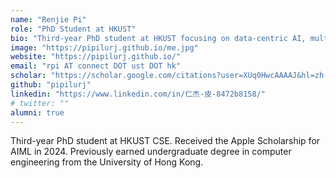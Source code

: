 ```yaml
---
name: "Renjie Pi"
role: "PhD Student at HKUST"
bio: "Third-year PhD student at HKUST focusing on data-centric AI, multimodal large language models, and optimization algorithms."
image: "https://pipilurj.github.io/me.jpg"
website: "https://pipilurj.github.io/"
email: "rpi AT connect DOT ust DOT hk"
scholar: "https://scholar.google.com/citations?user=XUq0HwcAAAAJ&hl=zh-CN"
github: "pipilurj"
linkedin: "https://www.linkedin.com/in/仁杰-皮-8472b8158/"
# twitter: ""
alumni: true
---
```


Third-year PhD student at HKUST CSE. Received the Apple Scholarship for AIML in 2024. Previously earned undergraduate degree in computer engineering from the University of Hong Kong.
